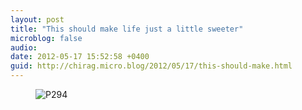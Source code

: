 ```yaml
---
layout: post
title: "This should make life just a little sweeter"
microblog: false
audio: 
date: 2012-05-17 15:52:58 +0400
guid: http://chirag.micro.blog/2012/05/17/this-should-make.html
---
```

<figure><img alt="P294" src="https://cdtestweb.files.wordpress.com/2012/05/7e514-0s6k9hokjcns5sqgk.jpg"></figure>

